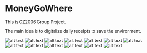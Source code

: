 # MoneyGoWhere

This is CZ2006 Group Project.

The main idea is to digitalize daily receipts to save the environment.

![alt text](https://github.com/maffinnn/MoneyGoWhere/blob/master/images/Intro%20Sldie.jpg?raw=true)
![alt text](https://github.com/maffinnn/MoneyGoWhere/blob/master/images/Timeline.jpg?raw=true)
![alt text](https://github.com/maffinnn/MoneyGoWhere/blob/master/images/Problem.jpg?raw=true)
![alt text](https://github.com/maffinnn/MoneyGoWhere/blob/master/images/Prob%20Statement.jpg?raw=true)
![alt text](https://github.com/maffinnn/MoneyGoWhere/blob/master/images/Solution.jpg?raw=true)
![alt text](https://github.com/maffinnn/MoneyGoWhere/blob/master/images/Background%20(2).jpg?raw=true)
![alt text](https://github.com/maffinnn/MoneyGoWhere/blob/master/images/Background%20(3).jpg?raw=true)
![alt text](https://github.com/maffinnn/MoneyGoWhere/blob/master/images/Background%20(4).jpg?raw=true)
![alt text](https://github.com/maffinnn/MoneyGoWhere/blob/master/images/System%20Arch.jpg?raw=true)
![alt text](https://github.com/maffinnn/MoneyGoWhere/blob/master/images/Backend.jpg?raw=true)
![alt text](https://github.com/maffinnn/MoneyGoWhere/blob/master/images/12.jpg?raw=true)
![alt text](https://github.com/maffinnn/MoneyGoWhere/blob/master/images/Map.jpg?raw=true)
![alt text](https://github.com/maffinnn/MoneyGoWhere/blob/master/images/Conclusion.jpg?raw=true)
